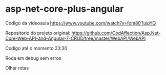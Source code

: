 # asp-net-core-plus-angular

Codigo da videoaula https://www.youtube.com/watch?v=fom80TujpYQ

Repositorio do projeto original: https://github.com/CodAffection/Asp.Net-Core-Web-API-and-Angular-7-CRUD/tree/master/WebAPI/WebAPI

Codigo até o momento 23:30

Roda em debug sem erros

Olhar rotas
